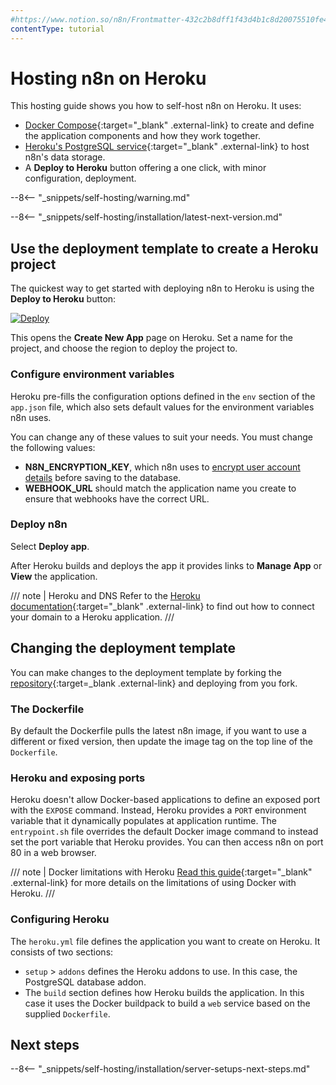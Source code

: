```yaml
---
#https://www.notion.so/n8n/Frontmatter-432c2b8dff1f43d4b1c8d20075510fe4
contentType: tutorial
---
```


# Hosting n8n on Heroku

This hosting guide shows you how to self-host n8n on Heroku. It uses:


- [Docker Compose](https://docs.docker.com/compose/){:target="_blank" .external-link} to create and define the application components and how they work together.
- [Heroku's PostgreSQL service](https://devcenter.heroku.com/categories/heroku-postgres){:target="_blank" .external-link} to host n8n's data storage.
- A **Deploy to Heroku** button offering a one click, with minor configuration, deployment.

--8<-- "_snippets/self-hosting/warning.md"

--8<-- "_snippets/self-hosting/installation/latest-next-version.md"


## Use the deployment template to create a Heroku project

The quickest way to get started with deploying n8n to Heroku is using the **Deploy to Heroku** button:

[![Deploy](https://www.herokucdn.com/deploy/button.svg)](https://dashboard.heroku.com/new?template=https://github.com/n8n-io/n8n-heroku/tree/main)

This opens the **Create New App** page on Heroku. Set a name for the project, and choose the region to deploy the project to.

### Configure environment variables

Heroku pre-fills the configuration options defined in the `env` section of the `app.json` file, which also sets default values for the environment variables n8n uses.

You can change any of these values to suit your needs. You must change the following values:

- **N8N_ENCRYPTION_KEY**, which n8n uses to [encrypt user account details](/hosting/configuration/environment-variables.md#deployment) before saving to the database.
- **WEBHOOK_URL** should match the application name you create to ensure that webhooks have the correct URL.

### Deploy n8n

Select **Deploy app**.

After Heroku builds and deploys the app it provides links to **Manage App** or **View** the application.

/// note | Heroku and DNS
Refer to the [Heroku documentation](https://devcenter.heroku.com/categories/networking-dns){:target="_blank" .external-link} to find out how to connect your domain to a Heroku application.
///
## Changing the deployment template

You can make changes to the deployment template by forking the [repository](https://github.com/n8n-io/n8n-heroku){:target=_blank .external-link} and deploying from you fork.

### The Dockerfile

By default the Dockerfile pulls the latest n8n image, if you want to use a different or fixed version, then update the image tag on the top line of the `Dockerfile`.

### Heroku and exposing ports

Heroku doesn't allow Docker-based applications to define an exposed port with the `EXPOSE` command. Instead, Heroku provides a `PORT` environment variable that it dynamically populates at application runtime. The `entrypoint.sh` file overrides the default Docker image command to instead set the port variable that Heroku provides. You can then access n8n on port 80 in a web browser.

/// note | Docker limitations with Heroku
[Read this guide](https://devcenter.heroku.com/articles/container-registry-and-runtime#unsupported-dockerfile-commands){:target="_blank" .external-link} for more details on the limitations of using Docker with Heroku.
///
### Configuring Heroku

The `heroku.yml` file defines the application you want to create on Heroku. It consists of two sections:

* `setup` > `addons` defines the Heroku addons to use. In this case, the PostgreSQL database addon.
* The `build` section defines how Heroku builds the application. In this case it uses the Docker buildpack to build a `web` service based on the supplied `Dockerfile`.

## Next steps

--8<-- "_snippets/self-hosting/installation/server-setups-next-steps.md"

